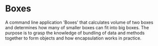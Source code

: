 # Boxes

A command line application 'Boxes' that calculates volume of two boxes and determines how many of smaller boxes can fit into big boxes.
The purpose is to grasp the knowledge of bundling of data and methods together to form objects and how encapsulation works in practice.
